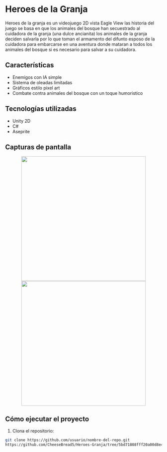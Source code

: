 # Heroes de la Granja

Heroes de la granja es un videojuego 2D vista Eagle View las historia del juego se basa en que los animales del bosque han secuestrado al cuidadora de la granja (una dulce ancianita) los animales de la granja deciden salvarla por lo que toman el armamento del difunto esposo de la cuidadora para embarcarse en una aventura donde mataran a todos los animales del bosque si es necesario para salvar a su cuidadora.

##  Características

-  Enemigos con IA simple
-  Sistema de oleadas limitadas
-  Gráficos estilo pixel art
-  Combate contra animales del bosque con un toque humoristico

##  Tecnologías utilizadas

- Unity 2D
- C#
- Aseprite

## Capturas de pantalla

<p align="center">
  <img src="./GitHub/MP.png" width="400"/>
  <img src="./GitHub/MSP.png" width="400"/>
</p>

##  Cómo ejecutar el proyecto

1. Clona el repositorio:
```bash
git clone https://github.com/usuario/nombre-del-repo.git
https://github.com/CheeseBread5/Heroes-Granja/tree/5bd71808fff20a00d8e41bdd0c920bbdf7a0fc46

